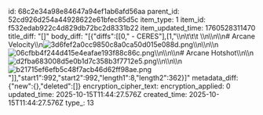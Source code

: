 id: 68c2e34a98e84647a94ef1ab6afd56aa
parent_id: 52cd926d254a44928622e61bfec85d5c
item_type: 1
item_id: f532edab922c4d829db72bc2d8331b22
item_updated_time: 1760528311470
title_diff: "[]"
body_diff: "[{\"diffs\":[[0,\" - CERES\"],[1,\"\\\n\\t\\t\\t  \\\n\\\n\\\n# Arcane Velocity\\\n![3d6fef2a0cc9850c8a0ca50d015e088d.png](:/3b10acc0517a4eb7887aba61ac3b6e82)\\\n\\\n\\\n![06cfbb4f244d415e4eafae193f88c86c.png](:/38edef2f4cf2444b85092c31ad590b4e)\\\n\\\n\\\n# Arcane Hotshot\\\n\\\n![d2fba683008d5e0b1d7c358b3f7712e5.png](:/1f48090789d744f7a29283d05885231b)\\\n\\\n\\\n![b21715ef6efb5c48f7acb46d62ff98ae.png](:/82e54ac780c147e0a21032841e6cf78b)\"]],\"start1\":992,\"start2\":992,\"length1\":8,\"length2\":362}]"
metadata_diff: {"new":{},"deleted":[]}
encryption_cipher_text: 
encryption_applied: 0
updated_time: 2025-10-15T11:44:27.576Z
created_time: 2025-10-15T11:44:27.576Z
type_: 13
